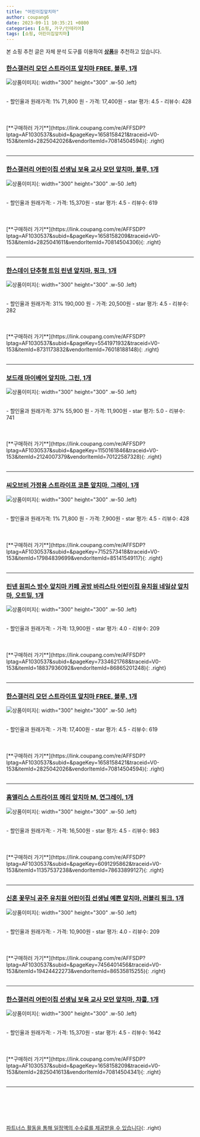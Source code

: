 ```yaml
---
title: "어린이집앞치마"
author: coupang6
date: 2023-09-11 10:35:21 +0800
categories: [쇼핑, 가구/인테리어]
tags: [쇼핑, 어린이집앞치마]
---
```


본 쇼핑 추천 글은 자체 분석 도구를 이용하여 [**상품**](https://link.coupang.com/a/bao1ui)을 추천하고 있습니다.

### [한스갤러리 모던 스트라이프 앞치마 FREE, 블루, 1개](https://link.coupang.com/re/AFFSDP?lptag=AF1030537&subid=&pageKey=1658158421&traceid=V0-153&itemId=2825042026&vendorItemId=70814504594)

![상품이미지](https://thumbnail6.coupangcdn.com/thumbnails/remote/230x230ex/image/retail/images/2020/06/03/15/1/fc7428b5-7509-4b3b-984b-25126d783628.jpg){: width="300" height="300" .w-50 .left}


<br>
- 할인율과 원래가격: 1%  71,800   원
- 가격: 17,400원
- star 평가: 4.5
- 리뷰수: 428
<br>
<br>
<br>
<br>
[**구매하러 가기**](https://link.coupang.com/re/AFFSDP?lptag=AF1030537&subid=&pageKey=1658158421&traceid=V0-153&itemId=2825042026&vendorItemId=70814504594){: .right}
<br>
<br>

---

### [한스갤러리 어린이집 선생님 보육 교사 모던 앞치마, 블루, 1개](https://link.coupang.com/re/AFFSDP?lptag=AF1030537&subid=&pageKey=1658158209&traceid=V0-153&itemId=2825041611&vendorItemId=70814504306)

![상품이미지](https://thumbnail9.coupangcdn.com/thumbnails/remote/230x230ex/image/retail/images/2020/06/03/15/4/0df45e3e-fe51-492e-bedc-66f8d65918cf.jpg){: width="300" height="300" .w-50 .left}


<br>
- 할인율과 원래가격: 
- 가격: 15,370원
- star 평가: 4.5
- 리뷰수: 619
<br>
<br>
<br>
<br>
[**구매하러 가기**](https://link.coupang.com/re/AFFSDP?lptag=AF1030537&subid=&pageKey=1658158209&traceid=V0-153&itemId=2825041611&vendorItemId=70814504306){: .right}
<br>
<br>

---

### [한스데이 단추형 트임 린넨 앞치마, 핑크, 1개](https://link.coupang.com/re/AFFSDP?lptag=AF1030537&subid=&pageKey=5541971932&traceid=V0-153&itemId=8731173832&vendorItemId=76018188148)

![상품이미지](https://thumbnail10.coupangcdn.com/thumbnails/remote/230x230ex/image/retail/images/149947720817719-0d1e8fa1-046d-4d79-bef3-28276f0dfdbb.jpg){: width="300" height="300" .w-50 .left}


<br>
- 할인율과 원래가격: 31%  190,000   원
- 가격: 20,500원
- star 평가: 4.5
- 리뷰수: 282
<br>
<br>
<br>
<br>
[**구매하러 가기**](https://link.coupang.com/re/AFFSDP?lptag=AF1030537&subid=&pageKey=5541971932&traceid=V0-153&itemId=8731173832&vendorItemId=76018188148){: .right}
<br>
<br>

---

### [보드래 마이베어 앞치마, 그린, 1개](https://link.coupang.com/re/AFFSDP?lptag=AF1030537&subid=&pageKey=1150161846&traceid=V0-153&itemId=2124007379&vendorItemId=70122587328)

![상품이미지](https://thumbnail7.coupangcdn.com/thumbnails/remote/230x230ex/image/retail/images/2020/01/06/17/5/21cec5da-4244-4c61-8b6b-216242ee3cfa.jpg){: width="300" height="300" .w-50 .left}


<br>
- 할인율과 원래가격: 37%  55,900   원
- 가격: 11,900원
- star 평가: 5.0
- 리뷰수: 741
<br>
<br>
<br>
<br>
[**구매하러 가기**](https://link.coupang.com/re/AFFSDP?lptag=AF1030537&subid=&pageKey=1150161846&traceid=V0-153&itemId=2124007379&vendorItemId=70122587328){: .right}
<br>
<br>

---

### [씨오브비 가정용 스트라이프 코튼 앞치마, 그레이, 1개](https://link.coupang.com/re/AFFSDP?lptag=AF1030537&subid=&pageKey=7152573418&traceid=V0-153&itemId=17984839699&vendorItemId=85141549117)

![상품이미지](https://thumbnail10.coupangcdn.com/thumbnails/remote/230x230ex/image/retail/images/2023/02/21/21/2/18303169-5259-4fa9-bf9b-4c2acb68f1b1.png){: width="300" height="300" .w-50 .left}


<br>
- 할인율과 원래가격: 1%  71,800   원
- 가격: 7,900원
- star 평가: 4.5
- 리뷰수: 428
<br>
<br>
<br>
<br>
[**구매하러 가기**](https://link.coupang.com/re/AFFSDP?lptag=AF1030537&subid=&pageKey=7152573418&traceid=V0-153&itemId=17984839699&vendorItemId=85141549117){: .right}
<br>
<br>

---

### [린넨 원피스 방수 앞치마 카페 공방 바리스타 어린이집 유치원 네일샵 앞치마, 오트밀, 1개](https://link.coupang.com/re/AFFSDP?lptag=AF1030537&subid=&pageKey=7334621768&traceid=V0-153&itemId=18837936092&vendorItemId=86865201248)

![상품이미지](https://thumbnail6.coupangcdn.com/thumbnails/remote/230x230ex/image/vendor_inventory/4e28/767f3e59bfa19df3200e58a58b979c4850d26bc75059abc15af32d38e864.jpg){: width="300" height="300" .w-50 .left}


<br>
- 할인율과 원래가격: 
- 가격: 13,900원
- star 평가: 4.0
- 리뷰수: 209
<br>
<br>
<br>
<br>
[**구매하러 가기**](https://link.coupang.com/re/AFFSDP?lptag=AF1030537&subid=&pageKey=7334621768&traceid=V0-153&itemId=18837936092&vendorItemId=86865201248){: .right}
<br>
<br>

---

### [한스갤러리 모던 스트라이프 앞치마 FREE, 블루, 1개](https://link.coupang.com/re/AFFSDP?lptag=AF1030537&subid=&pageKey=1658158421&traceid=V0-153&itemId=2825042026&vendorItemId=70814504594)

![상품이미지](https://thumbnail6.coupangcdn.com/thumbnails/remote/230x230ex/image/retail/images/2020/06/03/15/1/fc7428b5-7509-4b3b-984b-25126d783628.jpg){: width="300" height="300" .w-50 .left}


<br>
- 할인율과 원래가격: 
- 가격: 17,400원
- star 평가: 4.5
- 리뷰수: 619
<br>
<br>
<br>
<br>
[**구매하러 가기**](https://link.coupang.com/re/AFFSDP?lptag=AF1030537&subid=&pageKey=1658158421&traceid=V0-153&itemId=2825042026&vendorItemId=70814504594){: .right}
<br>
<br>

---

### [홈앨리스 스트라이프 메리 앞치마 M, 연그레이, 1개](https://link.coupang.com/re/AFFSDP?lptag=AF1030537&subid=&pageKey=6091295862&traceid=V0-153&itemId=11357537238&vendorItemId=78633899127)

![상품이미지](https://thumbnail9.coupangcdn.com/thumbnails/remote/230x230ex/image/rs_quotation_api/afxs5tf1/65601fa0c4004e8aa88d13fb030fb81f.jpg){: width="300" height="300" .w-50 .left}


<br>
- 할인율과 원래가격: 
- 가격: 16,500원
- star 평가: 4.5
- 리뷰수: 983
<br>
<br>
<br>
<br>
[**구매하러 가기**](https://link.coupang.com/re/AFFSDP?lptag=AF1030537&subid=&pageKey=6091295862&traceid=V0-153&itemId=11357537238&vendorItemId=78633899127){: .right}
<br>
<br>

---

### [신혼 꽃무늬 공주 유치원 어린이집 선생님 예쁜 앞치마, 러블리 핑크, 1개](https://link.coupang.com/re/AFFSDP?lptag=AF1030537&subid=&pageKey=7456401456&traceid=V0-153&itemId=19424422273&vendorItemId=86535815255)

![상품이미지](https://thumbnail7.coupangcdn.com/thumbnails/remote/230x230ex/image/vendor_inventory/daeb/71bd9464d344a9413beb1389e100cd35e869930b1ab347c649da8c271bee.jpg){: width="300" height="300" .w-50 .left}


<br>
- 할인율과 원래가격: 
- 가격: 10,900원
- star 평가: 4.0
- 리뷰수: 209
<br>
<br>
<br>
<br>
[**구매하러 가기**](https://link.coupang.com/re/AFFSDP?lptag=AF1030537&subid=&pageKey=7456401456&traceid=V0-153&itemId=19424422273&vendorItemId=86535815255){: .right}
<br>
<br>

---

### [한스갤러리 어린이집 선생님 보육 교사 모던 앞치마, 챠콜, 1개](https://link.coupang.com/re/AFFSDP?lptag=AF1030537&subid=&pageKey=1658158209&traceid=V0-153&itemId=2825041613&vendorItemId=70814504341)

![상품이미지](https://thumbnail8.coupangcdn.com/thumbnails/remote/230x230ex/image/retail/images/2020/06/03/15/1/eb2b91e0-d49e-4f0d-9de9-a18d4beb2c01.jpg){: width="300" height="300" .w-50 .left}


<br>
- 할인율과 원래가격: 
- 가격: 15,370원
- star 평가: 4.5
- 리뷰수: 1642
<br>
<br>
<br>
<br>
[**구매하러 가기**](https://link.coupang.com/re/AFFSDP?lptag=AF1030537&subid=&pageKey=1658158209&traceid=V0-153&itemId=2825041613&vendorItemId=70814504341){: .right}
<br>
<br>

---
<br><br><br><br><br> [파트너스 활동을 통해 일정액의 수수료를 제공받을 수 있습니다](https://link.coupang.com/a/bao1ui){: .right}